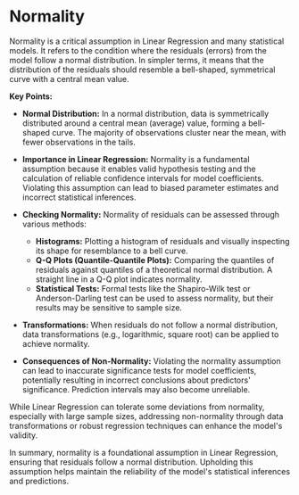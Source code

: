 # Normality

Normality is a critical assumption in Linear Regression and many statistical models. It refers to the condition where the residuals (errors) from the model follow a normal distribution. In simpler terms, it means that the distribution of the residuals should resemble a bell-shaped, symmetrical curve with a central mean value.

**Key Points:**

- **Normal Distribution:** In a normal distribution, data is symmetrically distributed around a central mean (average) value, forming a bell-shaped curve. The majority of observations cluster near the mean, with fewer observations in the tails.

- **Importance in Linear Regression:** Normality is a fundamental assumption because it enables valid hypothesis testing and the calculation of reliable confidence intervals for model coefficients. Violating this assumption can lead to biased parameter estimates and incorrect statistical inferences.

- **Checking Normality:** Normality of residuals can be assessed through various methods:
   - **Histograms:** Plotting a histogram of residuals and visually inspecting its shape for resemblance to a bell curve.
   - **Q-Q Plots (Quantile-Quantile Plots):** Comparing the quantiles of residuals against quantiles of a theoretical normal distribution. A straight line in a Q-Q plot indicates normality.
   - **Statistical Tests:** Formal tests like the Shapiro-Wilk test or Anderson-Darling test can be used to assess normality, but their results may be sensitive to sample size.

- **Transformations:** When residuals do not follow a normal distribution, data transformations (e.g., logarithmic, square root) can be applied to achieve normality.

- **Consequences of Non-Normality:** Violating the normality assumption can lead to inaccurate significance tests for model coefficients, potentially resulting in incorrect conclusions about predictors' significance. Prediction intervals may also become unreliable.

While Linear Regression can tolerate some deviations from normality, especially with large sample sizes, addressing non-normality through data transformations or robust regression techniques can enhance the model's validity.

In summary, normality is a foundational assumption in Linear Regression, ensuring that residuals follow a normal distribution. Upholding this assumption helps maintain the reliability of the model's statistical inferences and predictions.
